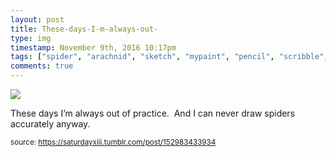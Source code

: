 ```yaml
---
layout: post
title: These-days-I-m-always-out-
type: img
timestamp: November 9th, 2016 10:17pm
tags: ["spider", "arachnid", "sketch", "mypaint", "pencil", "scribble", "illustration", "art"]
comments: true
---
```

<img src="https://saturdayxiii.github.io/media/152983433934.png"/>

These days I’m always out of practice.  And I can never draw spiders accurately anyway.
 
  
<small>source: https://saturdayxiii.tumblr.com/post/152983433934</small>